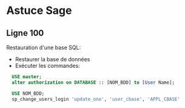 # Astuce Sage

## Ligne 100

Restauration d'une base SQL:

* Restaurer la base de données
* Exécuter les commandes:
```SQL
  USE master;
  alter authorization on DATABASE :: [NOM_BDD] to [User Name];
```

```SQL
  USE NOM_BDD;
  sp_change_users_login 'update_one', 'user_cbase', 'APPL_CBASE'
```
  
